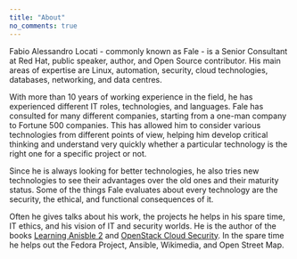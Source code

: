 ```yaml
---
title: "About"
no_comments: true
---
```

Fabio Alessandro Locati - commonly known as Fale - is a Senior Consultant at Red Hat, public speaker, author, and Open Source contributor.
His main areas of expertise are Linux, automation, security, cloud technologies, databases, networking, and data centres.

With more than 10 years of working experience in the field, he has experienced different IT roles, technologies, and languages.
Fale has consulted for many different companies, starting from a one-man company to Fortune 500 companies.
This has allowed him to consider various technologies from different points of view, helping him develop critical thinking and understand very quickly whether a particular technology is the right one for a specific project or not.

Since he is always looking for better technologies, he also tries new technologies to see their advantages over the old ones and their maturity status.
Some of the things Fale evaluates about every technology are the security, the ethical, and functional consequences of it.

Often he gives talks about his work, the projects he helps in his spare time, IT ethics, and his vision of IT and security worlds.
He is the author of the books [Learning Anisble 2](/publication/learning_ansible_2/) and [OpenStack Cloud Security](/publication/openstack_cloud_security/).
In the spare time he helps out the Fedora Project, Ansible, Wikimedia, and Open Street Map.
